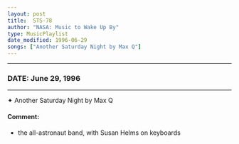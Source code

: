 ```yaml
---
layout: post
title:  STS-78
author: "NASA: Music to Wake Up By"
type: MusicPlaylist
date_modified: 1996-06-29
songs: ["Another Saturday Night by Max Q"]
---
```


----
### DATE: June 29, 1996
----
✦ Another Saturday Night by Max Q

#### Comment:
* the all-astronaut band, with Susan Helms on keyboards



<br/>
<center>
	<a target="_blank"
	   href="https://twitter.com/intent/tweet?hashtags=Space,NASA,Playlist,NASAWakeupCalls,SpaceProgram&text={{ page.author}}, '{{ page.songs.first }}' {{ page.title }}, {{ page.date | date: '%B %d, %Y' }}. {{ site.url }}{{ page.url }}&via=nasawakeupcalls"><i class="fab fa-twitter" alt="Tweet this page" style="font-size: 1.3em;"></i></a>
	&nbsp; 	<i class="fas fa-user-astronaut" style="font-size: 1.5em;"></i> &nbsp;
    <a type="amzn" search="'Another Saturday Night by Max Q'" category="popular music">
    <i class="fab fa-amazon" style="font-size: 1.3em;"></i></a>
</center>
